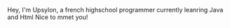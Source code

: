 Hey, I'm Upsylon, a french highschool programmer currently leanring Java and Html
Nice to mmet you!

<!---
Upsylon3/Upsylon3 is a ✨ special ✨ repository because its `README.md` (this file) appears on your GitHub profile.
You can click the Preview link to take a look at your changes.
--->
